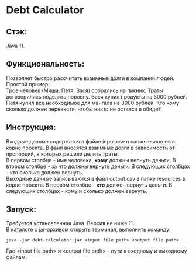 # Debt Calculator
## Стэк:
Java 11.
## Функциональность:
 Позволяет быстро рассчитать взаимные долги в компании людей.<br />
Простой пример:<br />
Трое человек (Миша, Петя, Вася) собрались на пикник. Траты договорились поделить поровну. Вася купил продукты на 5000 рублей. Петя купил все необходимое для мангала на 3000 рублей. Кто кому сколько должен перевести, чтобы никто не остался в обиде?
## Инструкция:
Входные данные содержатся в файле input.csv в 
папке resources в корне проекта. В файл вносятся взаимные долги в зависимости от пропорций, в которых решили делить траты.<br />
В первом столбце - имя человека, **кому** должны вернуть деньги. В втором столбце - за что должны вернуть деньги.
В следующих столбцах - кто сколько должен вернуть.<br />
Выходные данные записываются в файл output.csv в папке resources в корне проекта. В первом столбце - **кто** должен вернуть деньги. 
В следующих столбцах - кому и сколько должен вернуть.
## Запуск:
Требуется установленная Java. Версия не ниже 11.<br />
В каталоге с jar-архивом открыть терминал, выполнить команду:<br /> 
```
java -jar debt-calculator.jar <input file path> <output file path>
```
Где \<input file path\> и \<output file path\> - пути к входному и выходному файлам.